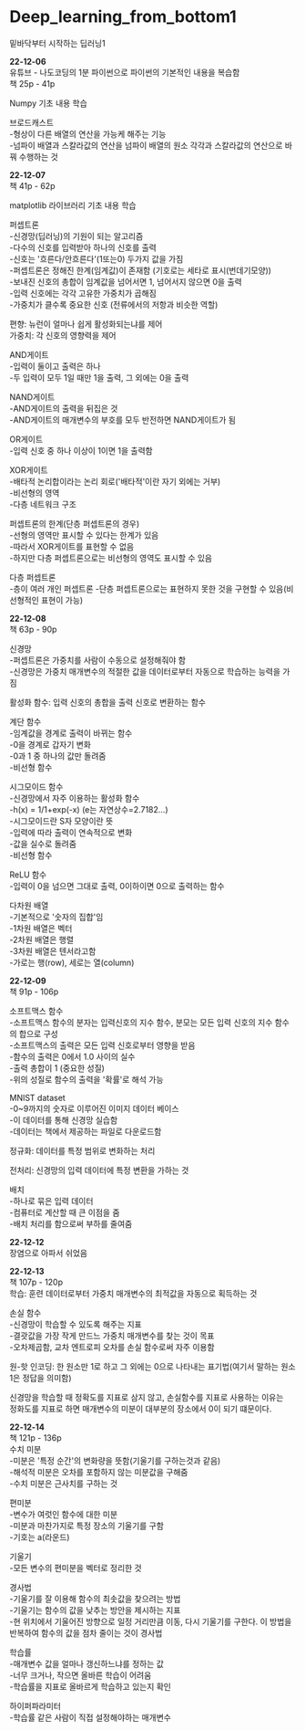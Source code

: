 # Deep_learning_from_bottom1
밑바닥부터 시작하는 딥러닝1  

**22-12-06**  
유튜브 - 나도코딩의 1분 파이썬으로 파이썬의 기본적인 내용을 복습함  
책 25p - 41p  

Numpy 기초 내용 학습  

브로드캐스트  
-형상이 다른 배열의 연산을 가능케 해주는 기능  
-넘파이 배열과 스칼라값의 연산을 넘파이 배열의 원소 각각과 스칼라값의 연산으로 바꿔 수행하는 것

**22-12-07**  
책 41p - 62p  

matplotlib 라이브러리 기초 내용 학습  

퍼셉트론  
-신경망(딥러닝)의 기원이 되는 알고리즘  
-다수의 신호를 입력받아 하나의 신호를 출력  
-신호는 '흐른다/안흐른다'(1또는0) 두가지 값을 가짐  
-퍼셉트론은 정해진 한계(임계값)이 존재함 (기호로는 세타로 표시(번데기모양))  
-보내진 신호의 총합이 임계값을 넘어서면 1, 넘어서지 않으면 0을 출력  
-입력 신호에는 각각 고유한 가중치가 곱해짐  
-가중치가 클수록 중요한 신호 (전류에서의 저항과 비슷한 역할)  

편향: 뉴런이 얼마나 쉽게 활성화되는냐를 제어  
가중치: 각 신호의 영향력을 제어  

AND게이트  
-입력이 둘이고 출력은 하나  
-두 입력이 모두 1일 때만 1을 출력, 그 외에는 0을 출력  

NAND게이트  
-AND게이트의 출력을 뒤집은 것  
-AND게이트의 매개변수의 부호를 모두 반전하면 NAND게이트가 됨  

OR게이트  
-입력 신호 중 하나 이상이 1이면 1을 출력함  

XOR게이트  
-배타적 논리합이라는 논리 회로('배타적'이란 자기 외에는 거부)  
-비선형의 영역  
-다층 네트워크 구조  

퍼셉트론의 한계(단층 퍼셉트론의 경우)  
-선형의 영역만 표시할 수 있다는 한계가 있음  
-따라서 XOR게이트를 표현할 수 없음  
-하지만 다층 퍼셉트론으로는 비선형의 영역도 표시할 수 있음  

다층 퍼셉트론  
-층이 여러 개인 퍼셉트론
-단층 퍼셉트론으로는 표현하지 못한 것을 구현할 수 있음(비선형적인 표현이 가능)  

**22-12-08**  
책 63p - 90p  

신경망  
-퍼셉트론은 가중치를 사람이 수동으로 설정해줘야 함  
-신경망은 가중치 매개변수의 적절한 값을 데이터로부터 자동으로 학습하는 능력을 가짐  

활성화 함수: 입력 신호의 총합을 출력 신호로 변환하는 함수  

계단 함수  
-임계값을 경계로 출력이 바뀌는 함수  
-0을 경계로 갑자기 변화  
-0과 1 중 하나의 값만 돌려줌  
-비선형 함수  

시그모이드 함수  
-신경망에서 자주 이용하는 활성화 함수  
-h(x) = 1/1+exp(-x) (e는 자연상수=2.7182...)  
-시그모이드란 S자 모양이란 뜻  
-입력에 따라 출력이 연속적으로 변화  
-값을 실수로 돌려줌  
-비선형 함수  

ReLU 함수  
-입력이 0을 넘으면 그대로 출력, 0이하이면 0으로 출력하는 함수  

다차원 배열  
-기본적으로 '숫자의 집합'임  
-1차원 배열은 벡터  
-2차원 배열은 행렬  
-3차원 배열은 텐서라고함  
-가로는 행(row), 세로는 열(column)  

**22-12-09**  
책 91p - 106p  

소프트맥스 함수  
-소프트맥스 함수의 분자는 입력신호의 지수 함수, 분모는 모든 입력 신호의 지수 함수의 합으로 구성  
-소프트맥스의 출력은 모든 입력 신호로부터 영향을 받음  
-함수의 출력은 0에서 1.0 사이의 실수  
-출력 총합이 1 (중요한 성질)  
-위의 성질로 함수의 출력을 '확률'로 해석 가능  

MNIST dataset  
-0~9까지의 숫자로 이루어진 이미지 데이터 베이스  
-이 데이터를 통해 신경망 실습함  
-데이터는 책에서 제공하는 파일로 다운로드함  

정규화: 데이터를 특정 범위로 변화하는 처리  

전처리: 신경망의 입력 데이터에 특정 변환을 가하는 것  

배치  
-하나로 묶은 입력 데이터  
-컴퓨터로 계산할 때 큰 이점을 줌  
-배치 처리를 함으로써 부하를 줄여줌  

**22-12-12**  
장염으로 아파서 쉬었음  

**22-12-13**  
책 107p - 120p  
학습: 훈련 데이터로부터 가중치 매개변수의 최적값을 자동으로 획득하는 것  

손실 함수  
-신경망이 학습할 수 있도록 해주는 지표  
-결괏값을 가장 작게 만드느 가중치 매개변수를 찾는 것이 목표  
-오차제곱함, 교차 엔트로피 오차를 손실 함수로써 자주 이용함  

원-핫 인코딩: 한 원소만 1로 하고 그 외에는 0으로 나타내는 표기법(여기서 말하는 원소 1은 정답을 의미함)  

신경망을 학습할 때 정확도를 지표로 삼지 않고, 손실함수를 지표로 사용하는 이유는  
정화도를 지표로 하면 매개변수의 미분이 대부분의 장소에서 0이 되기 떄문이다.  

**22-12-14**  
책 121p - 136p  
수치 미분  
-미분은 '특정 순간'의 변화량을 뜻함(기울기를 구하는것과 같음)  
-해석적 미분은 오차를 포함하지 않는 미분값을 구해줌  
-수치 미분은 근사치를 구하는 것  

편미분  
-변수가 여럿인 함수에 대한 미분  
-미분과 마찬가지로 특정 장소의 기울기를 구함  
-기호는 a(라운드)  

기울기  
-모든 변수의 편미분을 벡터로 정리한 것  

경사법  
-기울기를 잘 이용해 함수의 최솟값을 찾으려는 방법  
-기울기는 함수의 값을 낮추는 방안을 제시하는 지표  
-현 위치에서 기울어진 방향으로 일정 거리만큼 이동, 다시 기울기를 구한다. 이 방법을 반복하여 함수의 값을 점차 줄이는 것이 경사법  

학습률  
-매개변수 값을 얼마나 갱신하느냐를 정하는 값  
-너무 크거나, 작으면 올바른 학습이 어려움  
-학습률을 지표로 올바르게 학습하고 있는지 확인  

하이퍼파라미터  
-학습률 같은 사람이 직접 설정해야하는 매개변수  